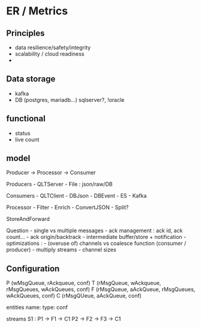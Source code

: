 # ER / Metrics

## Principles

- data resilience/safety/integrity
- scalability / cloud readiness
- 

## Data storage

- kafka
- DB (postgres, mariadb...) sqlserver?, !oracle


## functional

- status 
- live count

## model

Producer -> Processor -> Consumer

Producers
    - QLTServer
    - File : json/raw/DB

Consumers
    - QLTClient
    - DBJson
    - DBEvent
    - ES
    - Kafka

Processor
    - Filter
    - Enrich
    - ConvertJSON
    - Split?

StoreAndForward

Question
    - single vs multiple messages
    - ack management : ack id, ack count...
    - ack origin/backtrack
    - intermediate buffer/store + notification
    - optimizations : 
      - (overuse of) channels vs coalesce function (consumer / producer)
      - multiply streams
      - channel sizes

## Configuration


P (wMsgQueue, rAckqueue, conf)
T (rMsgQueue, wAckqueue, rMsgQueues, wAckQueues, conf)
F (rMsgQueue, aAckQueue, rMsgQueues, wAckQueues, conf)
C (rMsgQUeue, aAckQueue, conf)


entities
    name:
    type:
        conf

streams
    S1 :
        P1 -> F1 -> C1
        P2 -> F2 -> F3 -> C1

